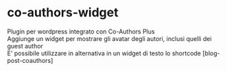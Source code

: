 # co-authors-widget
Plugin per wordpress integrato con Co-Authors Plus<br/>
Aggiunge un widget per mostrare gli avatar degli autori, inclusi quelli dei guest author<br/>
E' possibile utilizzare in alternativa in un widget di testo lo shortcode [blog-post-coauthors]
